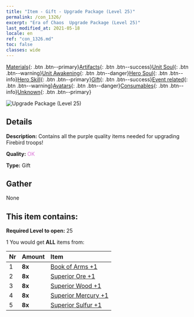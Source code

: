 ```yaml
---
title: "Item - Gift - Upgrade Package (Level 25)"
permalink: /con_1326/
excerpt: "Era of Chaos  Upgrade Package (Level 25)"
last_modified_at: 2021-05-18
locale: en
ref: "con_1326.md"
toc: false
classes: wide
---
```

 [Materials](/Items/){: .btn .btn--primary}[Artifacts](/Items/Artifacts/){: .btn .btn--success}[Unit Soul](/Items/UnitSoul/){: .btn .btn--warning}[Unit Awakening](/Items/UnitAwakening/){: .btn .btn--danger}[Hero Soul](/Items/HeroSoul/){: .btn .btn--info}[Hero Skill](/Items/HeroSkill/){: .btn .btn--primary}[Gift](/Items/Gift/){: .btn .btn--success}[Event related](/Items/Events/){: .btn .btn--warning}[Avatars](/Items/Avatars/){: .btn .btn--danger}[Consumables](/Items/Consumables/){: .btn .btn--info}[Unknown](/Items/Unknown/){: .btn .btn--primary}

 ![Upgrade Package (Level 25)](/images/t/i_906001.png)

## Details
 **Description:** Contains all the purple quality items needed for upgrading Firebird troops!

 **Quality:** <span style="color: #DA70D6">OK</span>

 **Type:** Gift

## Gather

  None

## This item contains:

 **Required Level to open:** 25

 1 You would get **ALL** items  from:

  | Nr | Amount |     Item    |
  |:---|:-------|:------------|
  | 1 |  **8x** | [Book of Arms +1](/Items/mat_25/) |  | 
  | 2 |  **8x** | [Superior Ore +1](/Items/mat_19/) |  | 
  | 3 |  **8x** | [Superior Wood +1](/Items/mat_20/) |  | 
  | 4 |  **8x** | [Superior Mercury +1](/Items/mat_21/) |  | 
  | 5 |  **8x** | [Superior Sulfur +1](/Items/mat_22/) |  | 
